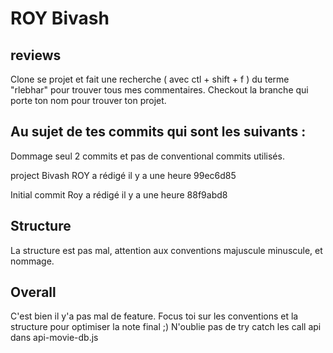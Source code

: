 # ROY Bivash

## reviews

Clone se projet et fait une recherche ( avec ctl + shift + f ) du terme "rlebhar" pour trouver tous mes commentaires.
Checkout la branche qui porte ton nom pour trouver ton projet.

## Au sujet de tes commits qui sont les suivants : 

Dommage seul 2 commits et pas de conventional commits utilisés.

project
Bivash ROY a rédigé il y a une heure
99ec6d85

Initial commit
Roy a rédigé il y a une heure
88f9abd8

## Structure

La structure est pas mal, attention aux conventions majuscule minuscule, et nommage.


## Overall

C'est bien il y'a pas mal de feature.
Focus toi sur les conventions et la structure pour optimiser la note final ;)
N'oublie pas de try catch les call api dans api-movie-db.js
